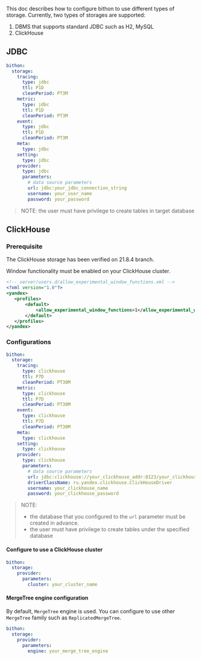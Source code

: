 
This doc describes how to configure bithon to use different types of storage.
Currently, two types of storages are supported:
1. DBMS that supports standard JDBC such as H2, MySQL
2. ClickHouse

## JDBC
```yaml
bithon:
  storage:
    tracing:
      type: jdbc
      ttl: P1D
      cleanPeriod: PT3M
    metric:
      type: jdbc
      ttl: P1D
      cleanPeriod: PT3M
    event:
      type: jdbc
      ttl: P1D
      cleanPeriod: PT3M
    meta:
      type: jdbc
    setting:
      type: jdbc
    provider:
      type: jdbc
      parameters:
        # data source parameters
        url: jdbc:your_jdbc_connection_string
        username: your_user_name
        password: your_password
```

> NOTE:
> the user must have privilege to create tables in target database

## ClickHouse

### Prerequisite

The ClickHouse storage has been verified on 21.8.4 branch.

Window functionality must be enabled on your ClickHouse cluster.

```xml
<!-- server/users.d/allow_experimental_window_functions.xml -->
<?xml version="1.0"?>
<yandex>
   <profiles>
       <default>
           <allow_experimental_window_functions>1</allow_experimental_window_functions>
       </default>
   </profiles>
</yandex>
```

### Configurations

```yaml
bithon:
  storage:
    tracing:
      type: clickhouse
      ttl: P7D
      cleanPeriod: PT30M
    metric:
      type: clickhouse
      ttl: P7D
      cleanPeriod: PT30M
    event:
      type: clickhouse
      ttl: P7D
      cleanPeriod: PT30M
    meta:
      type: clickhouse
    setting:
      type: clickhouse
    provider:
      type: clickhouse
      parameters:
        # data source parameters
        url: jdbc:clickhouse://your_clickhouse_addr:8123/your_clickhouse_databases
        driverClassName: ru.yandex.clickhouse.ClickHouseDriver
        username: your_clickhouse_name
        password: your_clickhouse_password
```

> NOTE: 
> - the database that you configured to the `url` parameter must be created in advance.
> - the user must have privilege to create tables under the specified database

#### Configure to use a ClickHouse cluster

```yaml
bithon:
  storage:
    provider:
      parameters:
        cluster: your_cluster_name
```

#### MergeTree engine configuration

By default, `MergeTree` engine is used. You can configure to use other `MergeTree` family such as `ReplicatedMergeTree`.

```yaml
bithon:
  storage:
    provider:
      parameters:
        engine: your_merge_tree_engine
```
